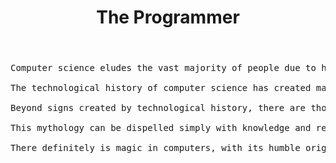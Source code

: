 ﻿---
layout: post
title: The Programmer
---
<pre>
Computer science eludes the vast majority of people due to how recent it is, how quickly it develops, and how much it has changed the world. Bill Gates’ dream of ‘a computer on every desk and in every home’ became a reality near the end of the 20th century, connecting the ordinary person with the computing world. However, a layer of abstraction has quietly settled in between the user and the computer, allowing computers to be used even by those without technical experience. Media, in an effort to present information in an easy-to-swallow manner, obfuscates computer science in the absence of context and adds in fantastical attributes of intimidation and mystery. The most well known signs related to computer science are associated with hacking, and hackers. Signs come in various shapes and forms, but they all point towards one absurd myth: computer science is the language of the lawless digital world, the internet, and such knowledge, along with its wielders, should be feared.

The technological history of computer science has created many signs as old practices fade into antiquity. Take, for example, the programmer who sit in front of multiple screens watching green lines of code flicker across rapidly. This depiction of computer science is common in popular culture, and frequently pops up to indicate the presence of programming. In The Matrix, the fundamental base for the matrix is represented with lines of 1s and 0s coloured lime-green. The myth presented in this technological case is supported by two symbols: binary code and the original unix-style command line. Historically, binary code denoted the two position of a switch, on and off, and was the basis of computing science. Binary sequences portray information which is too complex for ordinary people, and those who are able to understand it are recognized as people with power, as shown in The Matrix as individuals who were omnipotent. As for the command line, it acts as a window which bridges people with technology. Unix-style command lines were initially styled green due to the technological constraints of the time; the cathode-ray tube screens used before RGB-display only produced green dots of light onto the screen. With the push towards personal computers, computers became more user-friendly and the hideous command lines have slowly phased out for the screens and windows which are easy to understand today. History is easily romanticised, and the old style of the command line is elevated to the status of myth. What was once simply the way people used computers now becomes a simple indicator that some complex operation the average person can’t comprehend is happening.

Beyond signs created by technological history, there are those created by cultural history. Take the Guy Fawkes mask, for example. In this picture from Business Insider, we see the visage of a suspicious, dark-clad man in a smoky room wearing sunglasses over the Guy Fawkes mask. Despite the photo looking as though it was taken in a haunted house, the picture is posted as representation for an e-mail hacker, with the most notable feature being the Guy Fawkes mask. The history of Guy Fawkes stems back to the failed Gunpowder Plot of 1605, a conspiracy aiming towards installing a catholic head-of-state. The Guy Fawkes mask was created as an artistic stylization of the man, because he was the most well-known conspirator and was executed for failed attempt. This second-order semiotic, associated with the treason, then graduated into a third-order semiotic through the movie V for Vendetta, where the mask itself first appeared in popular culture. The mask represents the faceless vigilante that protects the common people. 4chan, a popular online image-board, further evolves the mask into a fourth-order semiotic by using it for anonymity in Project Chanology. Project Chanology was a protest movement against the Church of Scientology and its practices, initiated by the uncentralized hacktivist group Anonymous. Because of Anonymous’ history of grey hat practices, the Guy Fawkes mask today is a sign for computer programmers, but more specifically hackers. The Guy Fawkes mask reminds us that the internet is an unconforming anarchistic landscape, and programming is what has brought about this reality. The myth introduces a fear of communism; a digital society where everybody is equal under the guise of anonymity. Besides the Guy Fawkes mask, 4chan has created a plethora of signs based on the nature of the site as an anonymous image-board where users can post without risk.

This mythology can be dispelled simply with knowledge and research, because the myth is simply a dumbing down of of science and reason; the myth pushes the truth aside for the sake of making something easier to comprehend. However, easy-to-understand science has devolved into downright wrong information. The media subjugates the term ‘hacker’ to negative connotations which portray a shadowy figure, despite ‘cracker’ being the actual terminology for someone who circumvents security and performs computer intrusion. 4chan, as one of the former hubs of the internet and the birthplace of many internet-related myths, has seemingly become a myth itself due to its strong connection with hacking. In the CNN broadcast related to the investigation of the iCloud leak which revealed nude pictures of celebrities, random filler words such as ‘the ether’ and ‘password app’ are thrown around in lieu of explanation. A news sources responsibility is to deliver accurate information about recent events to their viewers. Yet here an expert, the CNN technical analyst, refer to a website as though it were some disgruntled hacker working for Apple. The programming myth’s distortion extends further to the point of ridiculousness, when a 14-year-old student was accused of hacking after logging into a teacher’s account due to the teacher’s inability to protect their password, to change the computer’s background image. The student was arrested and charged with a felony for a simple prank due to him ‘hacking’ the computer, where he was charged not for what he did do, but for what he could have done.. The perception of computer science differs so greatly from the actual truth, yet what is frightening is that some people earnestly believe in the mythological depiction.
        
There definitely is magic in computers, with its humble origin in logic gates which has evolved now into incredible widespread usage. However, the idea of computer science has deviated greatly from the reality because of the presentation of computer science in media. Of course, no programmers are like those portrayed in stock photos, and computer science isn’t about bashing the keyboard while black console windows open, but the myth embeds these attributes into the idea of a programmer, and into computer science as a whole. The myth exists for the sole purpose of turning a complex topic into something simpler. However, the simplification can create incorrect connotations for computer science. Concepts, such as internet anonymity and net neutrality are easier to attack when negative stigma from lack of knowledge can be attached to them. These concepts are what makes the internet a fair space; internet anonymity allows everyone to have equal say in a discussion, without elements such as reputation or risk affecting the strength of the argument, and net neutrality ensures that nobody has power deciding who can go where on the internet. However, by dumbing down the science, it is easier to disregard computer science as dangerous. Even beyond computer science, mythology in science and the distortion of scientific evidence can cause negative effects, such as claiming that vaccinations cause autism. The dumbing down of science with mythology is something that we should strive to eliminate from discussions of science.
</pre>